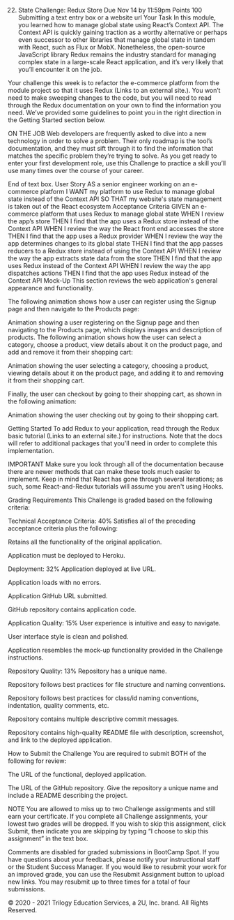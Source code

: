 22. State Challenge: Redux Store
Due Nov 14 by 11:59pm Points 100 Submitting a text entry box or a website url
Your Task
In this module, you learned how to manage global state using React’s Context API. The Context API is quickly gaining traction as a worthy alternative or perhaps even successor to other libraries that manage global state in tandem with React, such as Flux or MobX. Nonetheless, the open-source JavaScript library Redux remains the industry standard for managing complex state in a large-scale React application, and it’s very likely that you’ll encounter it on the job.

Your challenge this week is to refactor the e-commerce platform from the module project so that it uses Redux (Links to an external site.). You won’t need to make sweeping changes to the code, but you will need to read through the Redux documentation on your own to find the information you need. We’ve provided some guidelines to point you in the right direction in the Getting Started section below.

ON THE JOB
Web developers are frequently asked to dive into a new technology in order to solve a problem. Their only roadmap is the tool’s documentation, and they must sift through it to find the information that matches the specific problem they’re trying to solve. As you get ready to enter your first development role, use this Challenge to practice a skill you’ll use many times over the course of your career.

End of text box.
User Story
AS a senior engineer working on an e-commerce platform
I WANT my platform to use Redux to manage global state instead of the Context API
SO THAT my website's state management is taken out of the React ecosystem
Acceptance Criteria
GIVEN an e-commerce platform that uses Redux to manage global state
WHEN I review the app’s store
THEN I find that the app uses a Redux store instead of the Context API
WHEN I review the way the React front end accesses the store
THEN I find that the app uses a Redux provider
WHEN I review the way the app determines changes to its global state
THEN I find that the app passes reducers to a Redux store instead of using the Context API
WHEN I review the way the app extracts state data from the store
THEN I find that the app uses Redux instead of the Context API
WHEN I review the way the app dispatches actions
THEN I find that the app uses Redux instead of the Context API
Mock-Up
This section reviews the web application's general appearance and functionality.

The following animation shows how a user can register using the Signup page and then navigate to the Products page:

Animation showing a user registering on the Signup page and then navigating to the Products page, which displays images and description of products.
The following animation shows how the user can select a category, choose a product, view details about it on the product page, and add and remove it from their shopping cart:

Animation showing the user selecting a category, choosing a product, viewing details about it on the product page, and adding it to and removing it from their shopping cart.

Finally, the user can checkout by going to their shopping cart, as shown in the following animation:

Animation showing the user checking out by going to their shopping cart.

Getting Started
To add Redux to your application, read through the Redux basic tutorial (Links to an external site.) for instructions. Note that the docs will refer to additional packages that you'll need in order to complete this implementation.

IMPORTANT
Make sure you look through all of the documentation because there are newer methods that can make these tools much easier to implement. Keep in mind that React has gone through several iterations; as such, some React-and-Redux tutorials will assume you aren't using Hooks.

Grading Requirements
This Challenge is graded based on the following criteria:

Technical Acceptance Criteria: 40%
Satisfies all of the preceding acceptance criteria plus the following:

Retains all the functionality of the original application.

Application must be deployed to Heroku.

Deployment: 32%
Application deployed at live URL.

Application loads with no errors.

Application GitHub URL submitted.

GitHub repository contains application code.

Application Quality: 15%
User experience is intuitive and easy to navigate.

User interface style is clean and polished.

Application resembles the mock-up functionality provided in the Challenge instructions.

Repository Quality: 13%
Repository has a unique name.

Repository follows best practices for file structure and naming conventions.

Repository follows best practices for class/id naming conventions, indentation, quality comments, etc.

Repository contains multiple descriptive commit messages.

Repository contains high-quality README file with description, screenshot, and link to the deployed application.

How to Submit the Challenge
You are required to submit BOTH of the following for review:

The URL of the functional, deployed application.

The URL of the GitHub repository. Give the repository a unique name and include a README describing the project.

NOTE
You are allowed to miss up to two Challenge assignments and still earn your certificate. If you complete all Challenge assignments, your lowest two grades will be dropped. If you wish to skip this assignment, click Submit, then indicate you are skipping by typing “I choose to skip this assignment” in the text box.

Comments are disabled for graded submissions in BootCamp Spot. If you have questions about your feedback, please notify your instructional staff or the Student Success Manager. If you would like to resubmit your work for an improved grade, you can use the Resubmit Assignment button to upload new links. You may resubmit up to three times for a total of four submissions.

© 2020 - 2021 Trilogy Education Services, a 2U, Inc. brand. All Rights Reserved.